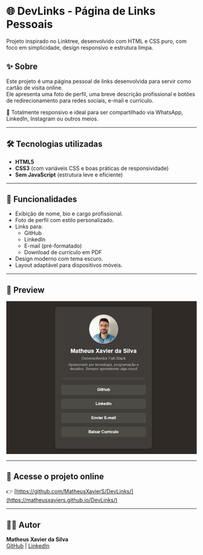 # 🌐 DevLinks - Página de Links Pessoais

Projeto inspirado no Linktree, desenvolvido com HTML e CSS puro, com foco em simplicidade, design responsivo e estrutura limpa.

## ✨ Sobre

Este projeto é uma página pessoal de links desenvolvida para servir como cartão de visita online.  
Ele apresenta uma foto de perfil, uma breve descrição profissional e botões de redirecionamento para redes sociais, e-mail e currículo.

📱 Totalmente responsivo e ideal para ser compartilhado via WhatsApp, LinkedIn, Instagram ou outros meios.

---

## 🛠️ Tecnologias utilizadas

- **HTML5**
- **CSS3** (com variáveis CSS e boas práticas de responsividade)
- **Sem JavaScript** (estrutura leve e eficiente)

---

## 🎯 Funcionalidades

- Exibição de nome, bio e cargo profissional.
- Foto de perfil com estilo personalizado.
- Links para:
  - GitHub
  - LinkedIn
  - E-mail (pré-formatado)
  - Download de currículo em PDF
- Design moderno com tema escuro.
- Layout adaptável para dispositivos móveis.

---

## 📸 Preview

![Preview do projeto](assets/images/preview.jpg)  

---

## 🚀 Acesse o projeto online

👉 [https://github.com/MatheusXavierS/DevLinks/](https://matheusxaviers.github.io/DevLinks/)

---

## 👨‍💻 Autor

**Matheus Xavier da Silva**  
[GitHub](https://github.com/MatheusXavierS) | [LinkedIn](https://www.linkedin.com/in/matheus-xs)

